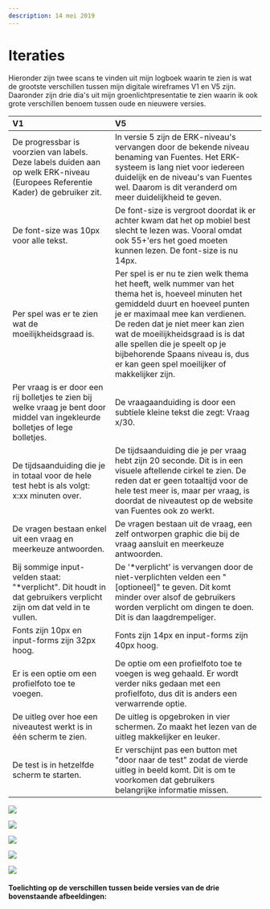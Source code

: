 ```yaml
---
description: 14 mei 2019
---
```


# Iteraties

Hieronder zijn twee scans te vinden uit mijn logboek waarin te zien is wat de grootste verschillen tussen mijn digitale wireframes V1 en V5 zijn. Daaronder zijn drie dia's uit mijn groenlichtpresentatie te zien waarin ik ook grote verschillen benoem tussen oude en nieuwere versies.

| V1 | V5 |
| :--- | :--- |
| De progressbar is voorzien van labels. Deze labels duiden aan op welk ERK-niveau \(Europees Referentie Kader\) de gebruiker zit.  | In versie 5 zijn de ERK-niveau's vervangen door de bekende niveau benaming van Fuentes. Het ERK-systeem is lang niet voor iedereen duidelijk en de niveau's van Fuentes wel. Daarom is dit veranderd om meer duidelijkheid te geven. |
| De font-size was 10px voor alle tekst. | De font-size is vergroot doordat ik er achter kwam dat het op mobiel best slecht te lezen was. Vooral omdat ook 55+'ers het goed moeten kunnen lezen. De font-size is nu 14px. |
| Per spel was er te zien wat de moeilijkheidsgraad is. | Per spel is er nu te zien welk thema het heeft, welk nummer van het thema het is, hoeveel minuten het gemiddeld duurt en hoeveel punten je er maximaal mee kan verdienen. De reden dat je niet meer kan zien wat de moeilijkheidsgraad is is dat alle spellen die je speelt op je bijbehorende Spaans niveau is, dus er kan geen spel moeilijker of makkelijker zijn. |
| Per vraag is er door een rij bolletjes te zien bij welke vraag je bent door middel van ingekleurde bolletjes of lege bolletjes. | De vraagaanduiding is door een subtiele kleine tekst die zegt: Vraag x/30. |
| De tijdsaanduiding die je in totaal voor de hele test hebt is als volgt: x:xx minuten over. | De tijdsaanduiding die je per vraag hebt zijn 20 seconde. Dit is in een visuele aftellende cirkel te zien. De reden dat er geen totaaltijd voor de hele test meer is, maar per vraag, is doordat de niveautest op de website van Fuentes ook zo werkt. |
| De vragen bestaan enkel uit een vraag en meerkeuze antwoorden. | De vragen bestaan uit de vraag, een zelf ontworpen graphic die bij de vraag aansluit en meerkeuze antwoorden. |
| Bij sommige input-velden staat: "\*verplicht". Dit houdt in dat gebruikers verplicht zijn om dat veld in te vullen. | De '\*verplicht' is vervangen door de niet-verplichten velden een "\[optioneel\]" te geven. Dit komt minder over alsof de gebruikers worden verplicht om dingen te doen. Dit is dan laagdrempeliger. |
| Fonts zijn 10px en input-forms zijn 32px hoog. | Fonts zijn 14px en input-forms zijn 40px hoog. |
| Er is een optie om een profielfoto toe te voegen. | De optie om een profielfoto toe te voegen is weg gehaald. Er wordt verder niks gedaan met een profielfoto, dus dit is anders een verwarrende optie. |
| De uitleg over hoe een niveautest werkt is in één scherm te zien. | De uitleg is opgebroken in vier schermen. Zo maakt het lezen van de uitleg makkelijker en leuker.  |
| De test is in hetzelfde scherm te starten. | Er verschijnt pas een button met "door naar de test" zodat de vierde uitleg in beeld komt. Dit is om te voorkomen dat gebruikers belangrijke informatie missen. |

![](../../.gitbook/assets/scan-7-may-2019-2-1%20%281%29.jpg)

![](../../.gitbook/assets/scan-7-may-2019-3-1.jpg)

![](../../.gitbook/assets/13.jpg)

![](../../.gitbook/assets/14.jpg)

![](../../.gitbook/assets/15.jpg)

#### Toelichting op de verschillen tussen beide versies van de drie bovenstaande afbeeldingen:



